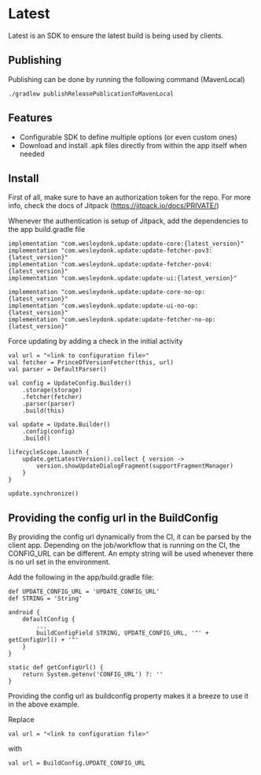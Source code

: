 # Latest

Latest is an SDK to ensure the latest build is being used by clients.

## Publishing

Publishing can be done by running the following command (MavenLocal)

```
./gradlew publishReleasePublicationToMavenLocal
```

## Features

- Configurable SDK to define multiple options (or even custom ones)
- Download and install .apk files directly from within the app itself when needed

## Install

First of all, make sure to have an authorization token for the repo. For more info, check the docs
of Jitpack (https://jitpack.io/docs/PRIVATE/)

Whenever the authentication is setup of Jitpack, add the dependencies to the app build.gradle file

```
implementation "com.wesleydonk.update:update-core:{latest_version}"
implementation "com.wesleydonk.update:update-fetcher-pov3:{latest_version}"
implementation "com.wesleydonk.update:update-fetcher-pov4:{latest_version}"
implementation "com.wesleydonk.update:update-ui:{latest_version}"

implementation "com.wesleydonk.update:update-core-no-op:{latest_version}"
implementation "com.wesleydonk.update:update-ui-no-op:{latest_version}"
implementation "com.wesleydonk.update:update-fetcher-no-op:{latest_version}"
```

Force updating by adding a check in the initial activity

```
val url = "<link to configuration file>"
val fetcher = PrinceOfVersionFetcher(this, url)
val parser = DefaultParser()

val config = UpdateConfig.Builder()
    .storage(storage)
    .fetcher(fetcher)
    .parser(parser)
    .build(this)

val update = Update.Builder()
    .config(config)
    .build()

lifecycleScope.launch {
    update.getLatestVersion().collect { version ->
        version.showUpdateDialogFragment(supportFragmentManager)
    }
}

update.synchronize()
```

## Providing the config url in the BuildConfig

By providing the config url dynamically from the CI, it can be parsed by the client app. Depending
on the job/workflow that is running on the CI, the CONFIG_URL can be different. An empty string will
be used whenever there is no url set in the environment.

Add the following in the app/build.gradle file:

```
def UPDATE_CONFIG_URL = 'UPDATE_CONFIG_URL'
def STRING = 'String'

android {
    defaultConfig {
        ...
        buildConfigField STRING, UPDATE_CONFIG_URL, '"' + getConfigUrl() + '"'
    }
}

static def getConfigUrl() {
    return System.getenv('CONFIG_URL') ?: ''
}
```

Providing the config url as buildconfig property makes it a breeze to use it in the above example.

Replace

```
val url = "<link to configuration file>"
```

with

```
val url = BuildConfig.UPDATE_CONFIG_URL
```